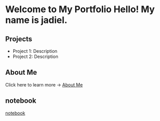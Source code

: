 # Welcome to My Portfolio Hello! My name is jadiel.
## Projects
- Project 1: Description
- Project 2: Description
## About Me
Click here to learn more → [About Me](about.md)

## notebook
[notebook](notebook.md)
